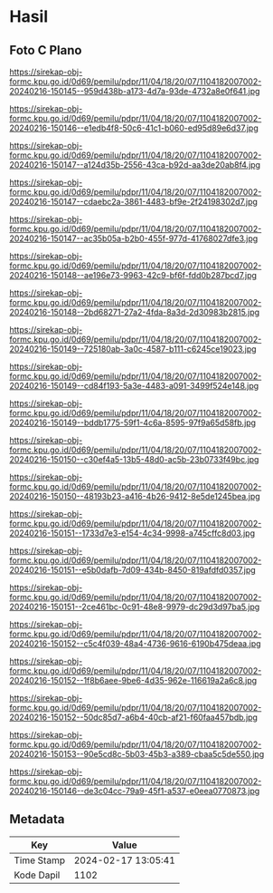 # Hasil

## Foto C Plano

https://sirekap-obj-formc.kpu.go.id/0d69/pemilu/pdpr/11/04/18/20/07/1104182007002-20240216-150145--959d438b-a173-4d7a-93de-4732a8e0f641.jpg

https://sirekap-obj-formc.kpu.go.id/0d69/pemilu/pdpr/11/04/18/20/07/1104182007002-20240216-150146--e1edb4f8-50c6-41c1-b060-ed95d89e6d37.jpg

https://sirekap-obj-formc.kpu.go.id/0d69/pemilu/pdpr/11/04/18/20/07/1104182007002-20240216-150147--a124d35b-2556-43ca-b92d-aa3de20ab8f4.jpg

https://sirekap-obj-formc.kpu.go.id/0d69/pemilu/pdpr/11/04/18/20/07/1104182007002-20240216-150147--cdaebc2a-3861-4483-bf9e-2f24198302d7.jpg

https://sirekap-obj-formc.kpu.go.id/0d69/pemilu/pdpr/11/04/18/20/07/1104182007002-20240216-150147--ac35b05a-b2b0-455f-977d-41768027dfe3.jpg

https://sirekap-obj-formc.kpu.go.id/0d69/pemilu/pdpr/11/04/18/20/07/1104182007002-20240216-150148--ae196e73-9963-42c9-bf6f-fdd0b287bcd7.jpg

https://sirekap-obj-formc.kpu.go.id/0d69/pemilu/pdpr/11/04/18/20/07/1104182007002-20240216-150148--2bd68271-27a2-4fda-8a3d-2d30983b2815.jpg

https://sirekap-obj-formc.kpu.go.id/0d69/pemilu/pdpr/11/04/18/20/07/1104182007002-20240216-150149--725180ab-3a0c-4587-b111-c6245ce19023.jpg

https://sirekap-obj-formc.kpu.go.id/0d69/pemilu/pdpr/11/04/18/20/07/1104182007002-20240216-150149--cd84f193-5a3e-4483-a091-3499f524e148.jpg

https://sirekap-obj-formc.kpu.go.id/0d69/pemilu/pdpr/11/04/18/20/07/1104182007002-20240216-150149--bddb1775-59f1-4c6a-8595-97f9a65d58fb.jpg

https://sirekap-obj-formc.kpu.go.id/0d69/pemilu/pdpr/11/04/18/20/07/1104182007002-20240216-150150--c30ef4a5-13b5-48d0-ac5b-23b0733f49bc.jpg

https://sirekap-obj-formc.kpu.go.id/0d69/pemilu/pdpr/11/04/18/20/07/1104182007002-20240216-150150--48193b23-a416-4b26-9412-8e5de1245bea.jpg

https://sirekap-obj-formc.kpu.go.id/0d69/pemilu/pdpr/11/04/18/20/07/1104182007002-20240216-150151--1733d7e3-e154-4c34-9998-a745cffc8d03.jpg

https://sirekap-obj-formc.kpu.go.id/0d69/pemilu/pdpr/11/04/18/20/07/1104182007002-20240216-150151--e5b0dafb-7d09-434b-8450-819afdfd0357.jpg

https://sirekap-obj-formc.kpu.go.id/0d69/pemilu/pdpr/11/04/18/20/07/1104182007002-20240216-150151--2ce461bc-0c91-48e8-9979-dc29d3d97ba5.jpg

https://sirekap-obj-formc.kpu.go.id/0d69/pemilu/pdpr/11/04/18/20/07/1104182007002-20240216-150152--c5c4f039-48a4-4736-9616-6190b475deaa.jpg

https://sirekap-obj-formc.kpu.go.id/0d69/pemilu/pdpr/11/04/18/20/07/1104182007002-20240216-150152--1f8b6aee-9be6-4d35-962e-116619a2a6c8.jpg

https://sirekap-obj-formc.kpu.go.id/0d69/pemilu/pdpr/11/04/18/20/07/1104182007002-20240216-150152--50dc85d7-a6b4-40cb-af21-f60faa457bdb.jpg

https://sirekap-obj-formc.kpu.go.id/0d69/pemilu/pdpr/11/04/18/20/07/1104182007002-20240216-150153--90e5cd8c-5b03-45b3-a389-cbaa5c5de550.jpg

https://sirekap-obj-formc.kpu.go.id/0d69/pemilu/pdpr/11/04/18/20/07/1104182007002-20240216-150146--de3c04cc-79a9-45f1-a537-e0eea0770873.jpg


## Metadata

| Key        | Value               |
| ---------- | ------------------- |
| Time Stamp | 2024-02-17 13:05:41 |
| Kode Dapil | 1102                |




